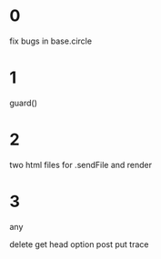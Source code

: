 
# 0 
fix bugs in base.circle

# 1
guard()


# 2
two html files for .sendFile and render


# 3
any

delete
get
head
option
post
put
trace
